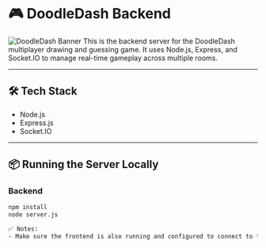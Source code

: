# 🎮 DoodleDash Backend
![DoodleDash Banner](screenshots/home.gif)
This is the backend server for the DoodleDash multiplayer drawing and guessing game. It uses Node.js, Express, and Socket.IO to manage real-time gameplay across multiple rooms.

---

## 🛠 Tech Stack

- Node.js
- Express.js
- Socket.IO

---

## 📦 Running the Server Locally

###  Backend

```bash
npm install
node server.js

✅ Notes:
- Make sure the frontend is also running and configured to connect to this backend.
